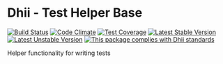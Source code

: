 # Dhii - Test Helper Base

[![Build Status](https://travis-ci.org/Dhii/test-helper-base.svg?branch=develop)](https://travis-ci.org/Dhii/test-helper-base)
[![Code Climate](https://codeclimate.com/github/Dhii/test-helper-base/badges/gpa.svg)](https://codeclimate.com/github/Dhii/test-helper-base)
[![Test Coverage](https://codeclimate.com/github/Dhii/test-helper-base/badges/coverage.svg)](https://codeclimate.com/github/Dhii/test-helper-base/coverage)
[![Latest Stable Version](https://poser.pugx.org/dhii/test-helper-base/version)](https://packagist.org/packages/dhii/test-helper-base)
[![Latest Unstable Version](https://poser.pugx.org/dhii/test-helper-base/v/unstable)](https://packagist.org/packages/dhii/test-helper-base)
[![This package complies with Dhii standards](https://img.shields.io/badge/Dhii-Compliant-green.svg?style=flat-square)][Dhii]

Helper functionality for writing tests

[Dhii]: https://github.com/Dhii/dhii
